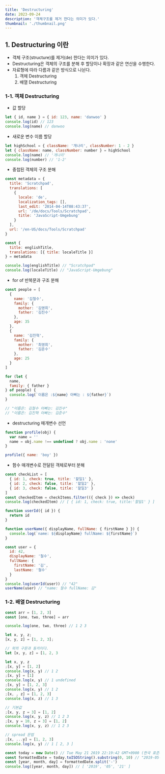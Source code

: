 ```yaml
---
title: 'Destructuring'
date: 2023-09-24
description: '객체구조를 제거 한다는 의미가 있다.'
thumbnail: './thumbnail.png'
---
```


## 1. Destructuring 이란

- 객체 구조(structure)를 제거(de) 한다는 의미가 있다.
- Destructuring은 객체의 구조를 분해 후 할당이나 확장과 같은 연산을 수행한다.
- 자료형에 따라 다름과 같은 방식으로 나뉜다.
  1. 객체 Destructuring
  2. 배열 Destructuring

### 1-1. 객체 Destructuring

- 값 할당

```jsx
let { id, name } = { id: 123, name: 'danwoo' }
console.log(id) // 123
console.log(name) // danwoo
```

- 새로운 변수 이름 할당

```jsx
let highSchool = { className: '개나리', classNumber: 1 - 2 }
let { className: name, classNumber: number } = highSchool
console.log(name) // '개나리'
console.log(number) // '1-2'
```

- 중첩된 객체의 구조 분해

```jsx
const metadata = {
  title: 'Scratchpad',
  translations: [
    {
      locale: 'de',
      localization_tags: [],
      last_edit: '2014-04-14T08:43:37',
      url: '/de/docs/Tools/Scratchpad',
      title: 'JavaScript-Umgebung'
    }
  ],
  url: '/en-US/docs/Tools/Scratchpad'
}

const {
  title: englishTitle,
  translations: [{ title: localeTitle }]
} = metadata

console.log(englishTitle) // "Scratchpad"
console.log(localeTitle) // "JavaScript-Umgebung"
```

- for of 반복문과 구조 분해

```jsx
const people = [
  {
    name: '김철수',
    family: {
      mother: '김영희',
      father: '김진수'
    },
    age: 35
  },
  {
    name: '김진혁',
    family: {
      mother: '최영희',
      father: '김준수'
    },
    age: 25
  }
]

for (let {
  name,
  family: { father }
} of people) {
  console.log(`이름은 :${name} 아빠는 : ${father}`)
}

// "이름은: 김철수 아빠는: 김진수"
// "이름은: 김진혁 아빠는: 김준수"
```

- destructuring 매개변수 선언

```jsx
function profile(obj) {
  var name = ''
  name = obj.name !== undefined ? obj.name : 'none'
}

profile({ name: 'boy' })
```

- 함수 매개변수로 전달된 객체로부터 분해

```jsx
const checkList = [
  { id: 1, check: true, title: '할일1' },
  { id: 2, check: false, title: '할일2' },
  { id: 3, check: false, title: '할일3' }
]
const checkedItem = checkItems.filter(({ check }) => check)
console.log(checkedItem) // [ { id: 1, check: true, title:'할일1' } ]

function userId({ id }) {
  return id
}

function userName({ displayName, fullName: { firstName } }) {
  console.log(`name: ${displayName} fullName: ${firstName}`)
}

const user = {
  id: 42,
  displayName: '철수',
  fullName: {
    firstName: '김',
    lastName: '철수'
  }
}
console.log(userId(user)) // "42"
userName(user) // "name: 철수 fullName: 김"
```

### 1-2. 배열 Destructuring

```jsx
const arr = [1, 2, 3]
const [one, two, three] = arr

console.log(one, two, three) // 1 2 3
```

```jsx
let x, y, z;
[x, y, z] = [1, 2, 3];

// 위의 구문과 동치이다.
let [x, y, z] = [1, 2, 3
```

```jsx
let x, y, z
;[x, y] = [1, 2]
console.log(x, y) // 1 2
;[x, y] = [1]
console.log(x, y) // 1 undefined
;[x, y] = [1, 2, 3]
console.log(x, y) // 1 2
;[x, , z] = [1, 2, 3]
console.log(x, z) // 1 3

// 기본값
;[x, y, z = 3] = [1, 2]
console.log(x, y, z) // 1 2 3
;[x, y = 10, z = 3] = [1, 2]
console.log(x, y, z) // 1 2 3

// spread 문법
;[x, ...y] = [1, 2, 3]
console.log(x, y) // 1 [ 2, 3 ]
```

```jsx
const today = new Date() // Tue May 21 2019 22:19:42 GMT+0900 (한국 표준시)
const formattedDate = today.toISOString().substring(0, 10) // "2019-05-21"
const [year, month, day] = formattedDate.split('-')
console.log([year, month, day]) // [ '2019', '05', '21' ]
```
